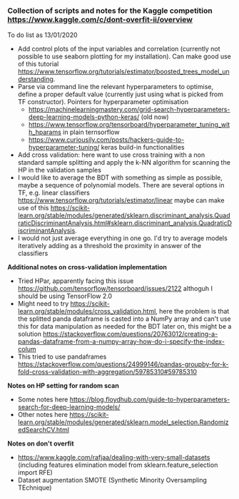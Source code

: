 ### Collection of scripts and notes for the Kaggle competition https://www.kaggle.com/c/dont-overfit-ii/overview

To do list as 13/01/2020

* Add control plots of the input variables and correlation (currently not possible to use seaborn plotting for my installation). Can make good use of this tutorial https://www.tensorflow.org/tutorials/estimator/boosted_trees_model_understanding. 
* Parse via command line the relevant hyperparameters to optimise, define a proper default value (currently just using what is picked from TF constructor). Pointers for hyperparameter optimisation 
    - https://machinelearningmastery.com/grid-search-hyperparameters-deep-learning-models-python-keras/ (old now)
    - https://www.tensorflow.org/tensorboard/hyperparameter_tuning_with_hparams in plain ternsorflow
    - https://www.curiousily.com/posts/hackers-guide-to-hyperparameter-tuning/ keras build-in functionalities 
* Add cross validation: here want to use cross training with a non standard sample splitting and apply the k-NN algorithm for 
scanning the HP in the validation samples
* I would like to average the BDT with something as simple as possible, maybe a sequence of polynomial models. There are several options in TF, e.g. linear classifiers https://www.tensorflow.org/tutorials/estimator/linear maybe can make use of this https://scikit-learn.org/stable/modules/generated/sklearn.discriminant_analysis.QuadraticDiscriminantAnalysis.html#sklearn.discriminant_analysis.QuadraticDiscriminantAnalysis. 
* I would not just average everything in one go. I'd try to average models iteratively adding as a threshold the proximity in answer of the classifiers 

**Additional notes on cross-validation implementation**

* Tried HPar, apparently facing this issue https://github.com/tensorflow/tensorboard/issues/2122 althoguh I should be using TensorFlow 2.0
* Might need to try https://scikit-learn.org/stable/modules/cross_validation.html, here the problem is that the splitted panda dataframe is casted into a NumPy array and can't use this for data manipulation as needed for the BDT later on, this might be a solution https://stackoverflow.com/questions/20763012/creating-a-pandas-dataframe-from-a-numpy-array-how-do-i-specify-the-index-colum 
* This tried to use pandaframes https://stackoverflow.com/questions/24999146/pandas-groupby-for-k-fold-cross-validation-with-aggregation/59785310#59785310

**Notes on HP setting for random scan**

* Some notes here https://blog.floydhub.com/guide-to-hyperparameters-search-for-deep-learning-models/
* Other notes here https://scikit-learn.org/stable/modules/generated/sklearn.model_selection.RandomizedSearchCV.html

**Notes on don't overfit** 

* https://www.kaggle.com/rafjaa/dealing-with-very-small-datasets (including features elimination model from sklearn.feature_selection import RFE)
* Dataset augmentation SMOTE (Synthetic Minority Oversampling TEchnique) 

